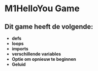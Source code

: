 # M1HelloYou Game
## Dit game heeft de volgende:
- **defs**
- **loops**
- **imports**
- **verschillende variables**
- **Optie om opnieuw te beginnen**
- **Geluid**

